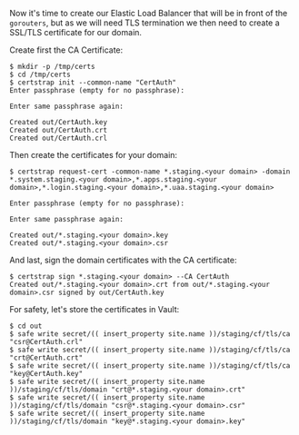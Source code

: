 Now it's time to create our Elastic Load Balancer that will be in front of the `gorouters`, but as we will need TLS termination we then need to create a SSL/TLS certificate for our domain.

Create first the CA Certificate:

```
$ mkdir -p /tmp/certs
$ cd /tmp/certs
$ certstrap init --common-name "CertAuth"
Enter passphrase (empty for no passphrase):

Enter same passphrase again:

Created out/CertAuth.key
Created out/CertAuth.crt
Created out/CertAuth.crl
```

Then create the certificates for your domain:

```
$ certstrap request-cert -common-name *.staging.<your domain> -domain *.system.staging.<your domain>,*.apps.staging.<your domain>,*.login.staging.<your domain>,*.uaa.staging.<your domain>

Enter passphrase (empty for no passphrase):

Enter same passphrase again:

Created out/*.staging.<your domain>.key
Created out/*.staging.<your domain>.csr
```

And last, sign the domain certificates with the CA certificate:

```
$ certstrap sign *.staging.<your domain> --CA CertAuth
Created out/*.staging.<your domain>.crt from out/*.staging.<your domain>.csr signed by out/CertAuth.key
```

For safety, let's store the certificates in Vault:

```
$ cd out
$ safe write secret/(( insert_property site.name ))/staging/cf/tls/ca "csr@CertAuth.crl"
$ safe write secret/(( insert_property site.name ))/staging/cf/tls/ca "crt@CertAuth.crt"
$ safe write secret/(( insert_property site.name ))/staging/cf/tls/ca "key@CertAuth.key"
$ safe write secret/(( insert_property site.name ))/staging/cf/tls/domain "crt@*.staging.<your domain>.crt"
$ safe write secret/(( insert_property site.name ))/staging/cf/tls/domain "csr@*.staging.<your domain>.csr"
$ safe write secret/(( insert_property site.name ))/staging/cf/tls/domain "key@*.staging.<your domain>.key"
```

